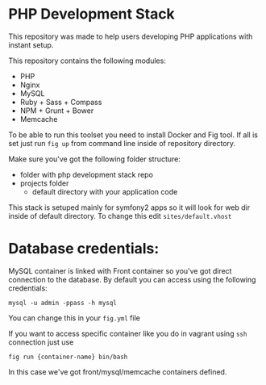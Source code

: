 # PHP Development Stack

This repository was made to help users developing PHP applications with instant setup.

This repository contains the following modules:

- PHP
- Nginx
- MySQL
- Ruby + Sass + Compass
- NPM + Grunt + Bower
- Memcache

To be able to run this toolset you need to install Docker and Fig tool. 
If all is set just run
`fig up` from command line inside of repository directory.

Make sure you've got the following folder structure:

- folder with php development stack repo
- projects folder
  * default directory with your application code
 
This stack is setuped mainly for symfony2 apps so it will look for web dir inside of default directory. To change this edit `sites/default.vhost`

# Database credentials:

MySQL container is linked with Front container so you've got direct connection to the database. 
By default you can access using the following credentials:
```
mysql -u admin -ppass -h mysql
```
You can change this in your `fig.yml` file

If you want to access specific container like you do in vagrant using `ssh` connection just use
```
fig run {container-name} bin/bash
```

In this case we've got front/mysql/memcache containers defined.